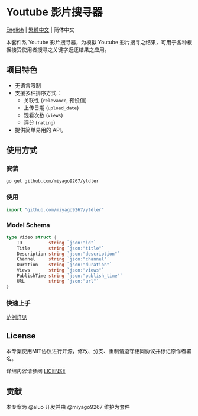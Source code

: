 # Youtube 影片搜寻器

[English](https://github.com/miyago9267/ytdler/blob/master/README.md) | [繁體中文](https://github.com/miyago9267/ytdler/blob/master/docs/zh_tw.md) | 简体中文

本套件系 Youtube 影片搜寻器，为模拟 Youtube 影片搜寻之结果，可用于各种根据接受使用者搜寻之关键字返还结果之应用。

## 项目特色

- 无语言限制
- 支援多种排序方式：
  - 关联性 (`relevance`, 预设值)
  - 上传日期 (`upload_date`)
  - 观看次数 (`views`)
  - 评分 (`rating`)
- 提供简单易用的 API。

## 使用方式

### 安装

`go get github.com/miyago9267/ytdler`

### 使用

```go
import "github.com/miyago9267/ytdler"
```

### Model Schema

```go
type Video struct {
    ID          string `json:"id"`
    Title       string `json:"title"`
    Description string `json:"description"`
    Channel     string `json:"channel"`
    Duration    string `json:"duration"`
    Views       string `json:"views"`
    PublishTime string `json:"publish_time"`
    URL         string `json:"url"`
}
```

### 快速上手

[范例详见](https://github.com/miyago9267/ytdler/blob/master/cmd/main.go)

## License

本专案使用MIT协议进行开源，修改、分支、重制请遵守相同协议并标记原作者署名。

详细内容请参阅 [LICENSE](https://github.com/miyago9267/ytdler/blob/master/LICENSE)

## 贡献

本专案为 @aluo 开发并由 @miyago9267 维护为套件

